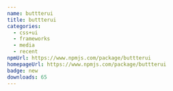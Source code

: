 ```yaml
---
name: buttterui
title: buttterui
categories:
  - css+ui
  - frameworks
  - media
  - recent
npmUrl: https://www.npmjs.com/package/buttterui
homepageUrl: https://www.npmjs.com/package/buttterui
badge: new
downloads: 65
---
```

